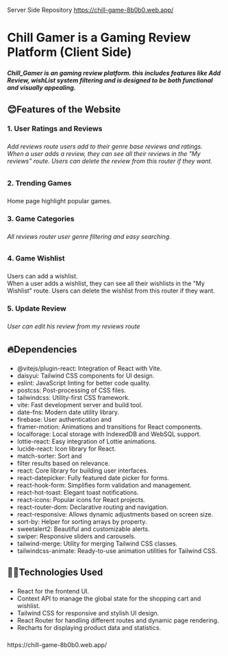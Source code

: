 Server Side Repository https://chill-game-8b0b0.web.app/
<h1 align="left">Chill Gamer is a Gaming Review Platform (Client Side)</h1>

###

<h5 align="left">Chill_Gamer is an gaming review platform. this includes features like Add Review, wishList system filtering and is designed to be both functional and visually appealing.</h5>

###

<h2 align="left">😊Features of the Website</h2>

###

<h3 align="left">1. User Ratings and Reviews</h3>

###

<h6 align="left">Add reviews route users add to their genre base reviews and ratings.<br>When a user adds a review, they can see all their reviews in the "My reviews" route. Users can delete the review from this router if they want.</h6>

###

<h3 align="left">2. Trending Games</h3>

###

<p align="left">Home page highlight popular games.</p>

###

<h3 align="left">3. Game Categories</h3>

###

<h6 align="left">All reviews router user genre filtering and easy searching.</h6>

###

<h3 align="left">4. Game Wishlist</h3>

###

<p align="left">Users can add a wishlist.<br>When a user adds a wishlist, they can see all their wishlists in the "My Wishlist" route. Users can delete the wishlist from this router if they want.</p>

###

<h3 align="left">5. Update Review</h3>

###

<h6 align="left">User can edit his review from my reviews route</h6>

###

<h2 align="left">🔥Dependencies</h2>

###

- @vitejs/plugin-react: Integration of React with Vite.
- daisyui: Tailwind CSS components for UI design.
- eslint: JavaScript linting for better code quality.
- postcss: Post-processing of CSS files.
- tailwindcss: Utility-first CSS framework.
- vite: Fast development server and build tool.
- date-fns: Modern date utility library.
- firebase: User authentication and
- framer-motion: Animations and transitions for React components.
- localforage: Local storage with IndexedDB and WebSQL support.
- lottie-react: Easy integration of Lottie animations.
- lucide-react: Icon library for React.
- match-sorter: Sort and
- filter results based on relevance.
- react: Core library for building user interfaces.
- react-datepicker: Fully featured date picker for forms.
- react-hook-form: Simplifies form validation and management.
- react-hot-toast: Elegant toast notifications.
- react-icons: Popular icons for React projects.
- react-router-dom: Declarative routing and navigation.
- react-responsive: Allows dynamic adjustments based on screen size.
- sort-by: Helper for sorting arrays by property.
- sweetalert2: Beautiful and customizable alerts.
- swiper: Responsive sliders and carousels.
- tailwind-merge: Utility for merging Tailwind CSS classes.
- tailwindcss-animate: Ready-to-use animation utilities for Tailwind CSS.</p>

###

<h2 align="left">👨‍💻Technologies Used</h2>

###

- React for the frontend UI.
- Context API to manage the global state for the shopping cart and wishlist.
- Tailwind CSS for responsive and stylish UI design.
- React Router for handling different routes and dynamic page rendering.
- Recharts for displaying product data and statistics.
###

<p align="left"></p>

###

<p align="left">https://chill-game-8b0b0.web.app/</p>

###
